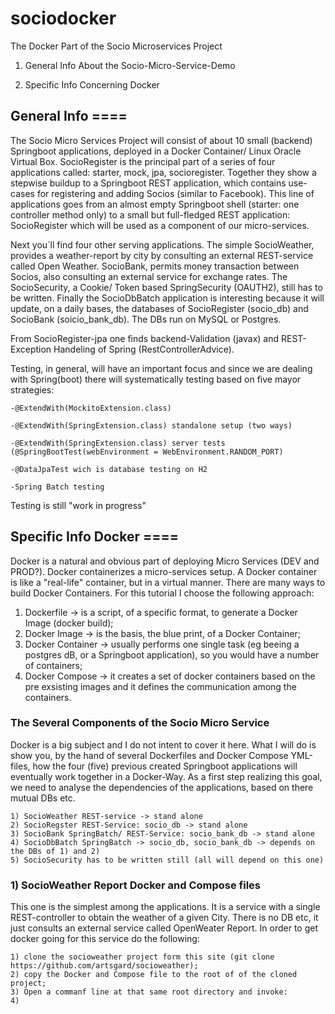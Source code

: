 # sociodocker
The Docker Part of the Socio Microservices Project

1) General Info About the Socio-Micro-Service-Demo

2) Specific Info Concerning Docker



## General Info ====

The Socio Micro Services Project will consist of about 10 small (backend) Springboot applications, deployed in a Docker Container/ Linux Oracle Virtual Box. SocioRegister is the principal part of a series of four applications called: starter, mock, jpa, socioregister. Together they show a stepwise buildup to a Springboot REST application, which contains use-cases for registering and adding Socios (similar to Facebook). This line of applications goes from an almost empty Springboot shell (starter: one controller method only) to a small but full-fledged REST application: SocioRegister which will be used as a component of our micro-services.

Next you`ll find four other serving applications. The simple SocioWeather, provides a weather-report by city by consulting an external REST-service called Open Weather. SocioBank, permits money transaction between Socios, also consulting an external service for exchange rates. The SocioSecurity, a Cookie/ Token based SpringSecurity (OAUTH2), still has to be written. Finally the SocioDbBatch application is interesting because it will update, on a daily bases, the databases of SocioRegister (socio_db) and SocioBank (soicio_bank_db). The DBs run on MySQL or Postgres.

From SocioRegister-jpa one finds backend-Validation (javax) and REST-Exception Handeling of Spring (RestControllerAdvice).

Testing, in general, will have an important focus and since we are dealing with Spring(boot) there will systematically testing based on five mayor strategies:

	-@ExtendWith(MockitoExtension.class)

	-@ExtendWith(SpringExtension.class) standalone setup (two ways)

	-@ExtendWith(SpringExtension.class) server tests (@SpringBootTest(webEnvironment = WebEnvironment.RANDOM_PORT)

	-@DataJpaTest wich is database testing on H2

	-Spring Batch testing

Testing is still "work in progress"



## Specific Info Docker ====

Docker is a natural and obvious part of deploying Micro Services (DEV and PROD?). Docker containerizes a micro-services setup. A Docker container is like a "real-life" container, but in a virtual manner. There are many ways to build Docker Containers. For this tutorial I choose the following approach:

  1) Dockerfile -> is a script, of a specific format, to generate a Docker Image (docker build);
  2) Docker Image -> is the basis, the blue print, of a Docker Container;
  3) Docker Container -> usually performs one single task (eg beeing a postgres dB, or a Springboot application), so you would have a number of containers;
  3) Docker Compose -> it creates a set of docker containers based on the pre exsisting images and it defines the communication among the containers.

### The Several Components of the Socio Micro Service

Docker is a big subject and I do not intent to cover it here. What I will do is show you, by the hand of several Dockerfiles and Docker Compose YML-files, how the four (five) previous created Springboot applications will eventually work together in a Docker-Way. As a first step realizing this goal, we need to analyse the dependencies of the applications, based on there mutual DBs etc.

	1) SocioWeather REST-service -> stand alone
	2) SocioRegster REST-Service: socio_db -> stand alone
	3) SocioBank SpringBatch/ REST-Service: socio_bank_db -> stand alone
	4) SocioDbBatch SpringBatch -> socio_db, socio_bank_db -> depends on the DBs of 1) and 2)
	5) SocioSecurity has to be written still (all will depend on this one)
	
### 1) SocioWeather Report Docker and Compose files
This one is the simplest among the applications. It is a service with a single REST-controller to obtain the weather of a given City. There is no DB etc, it just consults an external service called OpenWeater Report. In order to get docker going for this service do the following:

	1) clone the socioweather project form this site (git clone https://github.com/artsgard/socioweather);
	2) copy the Docker and Compose file to the root of of the cloned project;
	3) Open a commanf line at that same root directory and invoke:
	4) 
